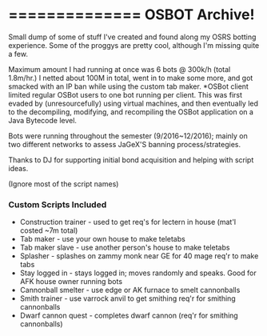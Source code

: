 ==============
OSBOT Archive!
==============


Small dump of some of stuff I've created and found along my OSRS botting experience. Some of the proggys are pretty cool, although I'm missing quite a few.

Maximum amount I had running at once was 6 bots @ 300k/h (total 1.8m/hr.) I netted about 100M in total, went in to make some more, and got smacked with an IP ban while using the custom tab maker.
*OSBot client limited regular OSBot users to one bot running per client. This was first evaded by (unresourcefully) using virtual machines, and then eventually led to the decompiling, modifying, and recompiling the OSBot application on a Java Bytecode level.

Bots were running throughout the semester (9/2016~12/2016); mainly on two different networks to assess JaGeX'S banning process/strategies.

Thanks to DJ for supporting initial bond acquisition and helping with script ideas.


(Ignore most of the script names)

### Custom Scripts Included
* Construction trainer - used to get req's for lectern in house (mat'l costed ~7m total)
* Tab maker - use your own house to make teletabs
* Tab maker slave - use another person's house to make teletabs
* Splasher - splashes on zammy monk near GE for 40 mage req'r to make tabs
* Stay logged in - stays logged in; moves randomly and speaks. Good for AFK house owner running bots
* Cannonball smelter - use edge or AK furnace to smelt cannonballs
* Smith trainer - use varrock anvil to get smithing req'r for smithing cannonballs
* Dwarf cannon quest - completes dwarf cannon (req'r for smithing cannonballs)
